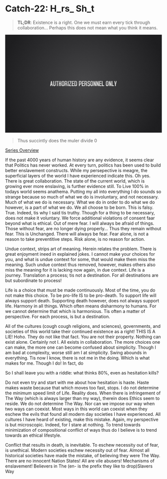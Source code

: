 # Catch-22: H_rs_ Sh_t

> **TL;DR**: Existence is a right. One we must earn every tick through collaboration... Perhaps this does not mean what you think it means.

![Authorized Personnel Only](/docs/catch_22/images/h_rs__sh_t_banner.jpg)
> Thus succintly does the muler divide 0

[Series Overview](https://medium.com/@bankoga/catch-22-overview-of-an-anthological-pedestal-66458dfb5c1d)

If the past 4000 years of human history are any evidence, it seems clear that Politics has never worked. At every turn, politics has been used to build better enslavement constructs. While my persepective is meagre, the superficial layers of the world I have experienced indicate this. Oh yes. There is great collaboration. The state of the current world, which is growing ever more enslaving, is further evidence still. To Live 100% in todays world seems anathema. Putting my all into everything I do sounds so strange because so much of what we do is involuntary, and not necessary. Much of what we do is necessary. What we do in order to do what we do however, is a part of what we do. We all choose to be born. This is falsy. True. Indeed, tis why I said tis truthy. Though for a thing to be necessary, does not make it voluntary. We force additional violations of consent faar beyond what is ethical. Out of mere fear. I will always be afraid of things. Those without fear, are no longer dying properly... Thus they remain without fear. This is Unchanged. There will always be fear. Fear alone, is not a reason to take preventitive steps. Risk alone, is no reason for action.

Undue context, strips art of meaning. Herein relates the problem. There is great enjoyment ineed in explained jokes. I cannot make your choices for you, and what is undue context for some, that would make them miss the meaning. Such undue context thus removed, however, makes others also miss the meaning for it is lacking now again, in due context. Life is a journey. Translation a process; tis not a destination. For all destinations are but subordinate to process!

Life is a choice that must be made continuously. Most of the time, you do not make this choice. To be pro-life IS to be pro-death. To support life will always support death. Supporting death however, does not always support life. Harmony in all things. Which often means disharmony to humans. For we cannot determine that which is harmonious. Tis often a matter of perspective. For each process, is but a destination.

All of the cultures (cough cough religions, and sciences), governments, and societies of this world take their continued existence as a right! THIS IS A LIE! Hoho. They do not like that fact. You are not their property. Nothing can exist alone. Certainly not I. All exists in collaboration. The more choices one can make, the more one can become confused about simplicity. Though I am bad at complexity, worse still am I at simplicity. Swing abounds in everything. Tis now I know, there is not me in the doing. Which is what makes for me. Though I do! In fact, do

So I shall leave you with a riddle: what thinks 80%, even as hesitation kills?

Do not even try and start with me about how hesitation is haste. Haste makes waste because that which moves too fast, stops. I do not determine the minimum speed limit of Life. Reality does. When there is infringement of The Way (which is always larger than my way), therein does Ethics seem to reside. We do not determine The Way. Nor can we impose our way when two ways can coexist. Most ways in this world can coexist when they eschew the evils that found all modern day societies I have experienced. All cultures I have heard of existing, make this mistake. Again, my perspective is but microscopic. Indeed, for I stare at nothing. To trend towards minimization of compositional conflict of ways thus do I believe is to trend towards an ethical lifestyle.

Conflict that results in death, is inevitable. To eschew necessity out of fear, is unethical. Modern societies eschew necessity out of fear. Almost all historical societies have made the mistake, of believing they were The Way. There are no innocent Nation States! All are vile abusers! Mechanisms of enslavement! Believers in The (en- is the prefix they like to drop)Slavers Way